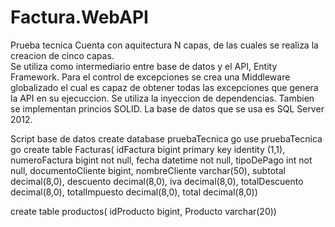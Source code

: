 # Factura.WebAPI
Prueba tecnica
Cuenta con aquitectura N capas, de las cuales se realiza la creacion de cinco capas.	
Se utiliza como intermediario entre base de datos y el API, Entity Framework.
Para el control de excepciones se crea una Middleware globalizado el cual es capaz de obtener todas las excepciones que genera la API en su ejecuccion.
Se utiliza la inyeccion de dependencias.
Tambien se implementan princios SOLID.
La base de datos que se usa es SQL Server 2012.

Script base de datos
create database pruebaTecnica
go
use pruebaTecnica
go 
create table Facturas(
idFactura bigint primary key identity (1,1),
numeroFactura bigint not null,
fecha datetime not null,
tipoDePago int not null,
documentoCliente bigint,
nombreCliente varchar(50),
subtotal decimal(8,0),
descuento decimal(8,0),
iva decimal(8,0),
totalDescuento decimal(8,0),
totalImpuesto decimal(8,0),
total decimal(8,0))

create table productos(
idProducto bigint,
Producto varchar(20))
